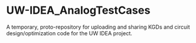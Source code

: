 # UW-IDEA_AnalogTestCases
A temporary, proto-repository for uploading and sharing KGDs and circuit design/optimization code for the UW IDEA project.
